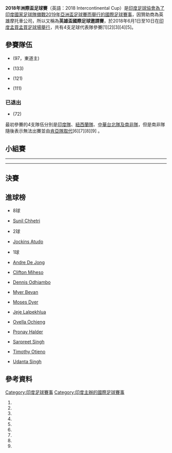 **2018年洲際盃足球賽**（英語：2018 Intercontinental
Cup）是[印度足球協會為了](https://zh.wikipedia.org/wiki/印度足球協會 "wikilink")[印度國家足球隊備戰](../Page/印度國家足球隊.md "wikilink")[2019年亞洲盃足球賽而舉行的國際足球賽事](https://zh.wikipedia.org/wiki/2019年亞洲盃足球賽 "wikilink")，因贊助商為英雄摩托車公司，所以又稱為**英雄盃國際足球邀請賽**，於2018年6月1日至10日在[印度](../Page/印度.md "wikilink")[孟買](https://zh.wikipedia.org/wiki/孟買 "wikilink")[孟買足球場舉行](https://zh.wikipedia.org/wiki/孟買足球場 "wikilink")，共有4支足球代表隊參賽\[1\]\[2\]\[3\]\[4\]\[5\]。

## 參賽隊伍

  - (97，東道主)

  - (133)

  - (121)

  - (111)

### 已退出

  - (72)

最初參賽的4支隊伍分別是[印度隊](../Page/印度國家足球隊.md "wikilink")、[紐西蘭隊](https://zh.wikipedia.org/wiki/紐西蘭國家足球隊 "wikilink")、[中華台北隊及](../Page/中華台北男子足球代表隊.md "wikilink")[南非隊](../Page/南非國家足球隊.md "wikilink")，但是南非隊隨後表示無法出賽並由[肯亞隊取代](https://zh.wikipedia.org/wiki/肯亞國家足球隊 "wikilink")\[6\]\[7\]\[8\]\[9\]
。

## 小組賽

-----

-----

## 決賽

## 進球榜

  - 8球

<!-- end list -->

  - [Sunil
    Chhetri](https://zh.wikipedia.org/wiki/Sunil_Chhetri "wikilink")

<!-- end list -->

  - 2球

<!-- end list -->

  - [Jockins
    Atudo](https://zh.wikipedia.org/wiki/Jockins_Atudo "wikilink")

<!-- end list -->

  - 1球

<!-- end list -->

  - [Andre De
    Jong](https://zh.wikipedia.org/wiki/Andre_De_Jong "wikilink")

  - [Clifton
    Miheso](https://zh.wikipedia.org/wiki/Clifton_Miheso "wikilink")

  - [Dennis
    Odhiambo](https://zh.wikipedia.org/wiki/Dennis_Odhiambo "wikilink")

  - [Myer Bevan](https://zh.wikipedia.org/wiki/Myer_Bevan "wikilink")

  - [Moses Dyer](https://zh.wikipedia.org/wiki/Moses_Dyer "wikilink")

  - [Jeje
    Lalpekhlua](https://zh.wikipedia.org/wiki/Jeje_Lalpekhlua "wikilink")

  - [Ovella
    Ochieng](https://zh.wikipedia.org/wiki/Ovella_Ochieng "wikilink")

  - [Pronay
    Halder](https://zh.wikipedia.org/wiki/Pronay_Halder "wikilink")

  - [Sarpreet
    Singh](https://zh.wikipedia.org/wiki/Sarpreet_Singh "wikilink")

  - [Timothy
    Otieno](https://zh.wikipedia.org/wiki/Timothy_Otieno "wikilink")

  - [Udanta
    Singh](https://zh.wikipedia.org/wiki/Udanta_Singh "wikilink")

## 參考資料

[Category:印度足球賽事](https://zh.wikipedia.org/wiki/Category:印度足球賽事 "wikilink")
[Category:印度主辦的國際足球賽事](https://zh.wikipedia.org/wiki/Category:印度主辦的國際足球賽事 "wikilink")

1.

2.

3.

4.

5.

6.
7.
8.
9.